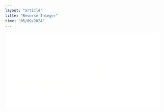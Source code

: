 ```yaml
---
layout: "article"
title: "Reverse Integer"
time: "05/09/2024"
---
```


![Figure 1](/assets/static/f1.svg)